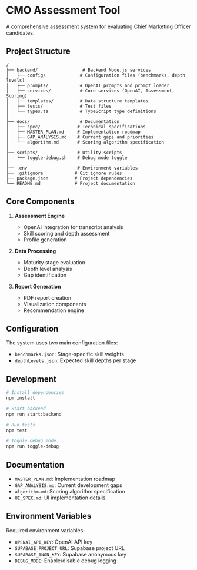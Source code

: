 # CMO Assessment Tool

A comprehensive assessment system for evaluating Chief Marketing Officer candidates.

## Project Structure

```
/
├── backend/                 # Backend Node.js services
│   ├── config/             # Configuration files (benchmarks, depth levels)
│   ├── prompts/            # OpenAI prompts and prompt loader
│   ├── services/           # Core services (OpenAI, Assessment, Scoring)
│   ├── templates/          # Data structure templates
│   ├── tests/              # Test files
│   └── types.ts            # TypeScript type definitions
│
├── docs/                   # Documentation
│   ├── spec/              # Technical specifications
│   ├── MASTER_PLAN.md     # Implementation roadmap
│   ├── GAP_ANALYSIS.md    # Current gaps and priorities
│   └── algorithm.md       # Scoring algorithm specification
│
├── scripts/               # Utility scripts
│   └── toggle-debug.sh    # Debug mode toggle
│
├── .env                   # Environment variables
├── .gitignore            # Git ignore rules
├── package.json          # Project dependencies
└── README.md             # Project documentation
```

## Core Components

1. **Assessment Engine**

   - OpenAI integration for transcript analysis
   - Skill scoring and depth assessment
   - Profile generation

2. **Data Processing**

   - Maturity stage evaluation
   - Depth level analysis
   - Gap identification

3. **Report Generation**
   - PDF report creation
   - Visualization components
   - Recommendation engine

## Configuration

The system uses two main configuration files:

- `benchmarks.json`: Stage-specific skill weights
- `depthLevels.json`: Expected skill depths per stage

## Development

```bash
# Install dependencies
npm install

# Start backend
npm run start:backend

# Run tests
npm test

# Toggle debug mode
npm run toggle-debug
```

## Documentation

- `MASTER_PLAN.md`: Implementation roadmap
- `GAP_ANALYSIS.md`: Current development gaps
- `algorithm.md`: Scoring algorithm specification
- `UI_SPEC.md`: UI implementation details

## Environment Variables

Required environment variables:

- `OPENAI_API_KEY`: OpenAI API key
- `SUPABASE_PROJECT_URL`: Supabase project URL
- `SUPABASE_ANON_KEY`: Supabase anonymous key
- `DEBUG_MODE`: Enable/disable debug logging
